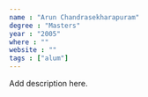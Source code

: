 ```yaml
---
name : "Arun Chandrasekharapuram"
degree : "Masters"
year : "2005"
where : ""
website : ""
tags : ["alum"]
---
```

Add description here.
